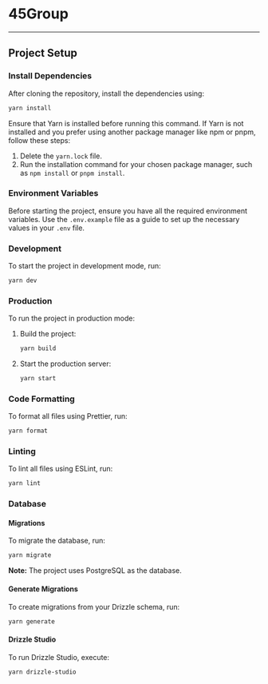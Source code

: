 # 45Group

---

## Project Setup

### Install Dependencies

After cloning the repository, install the dependencies using:

```bash
yarn install
```

Ensure that Yarn is installed before running this command. If Yarn is not installed and you prefer using another package manager like npm or pnpm, follow these steps:

1. Delete the `yarn.lock` file.
2. Run the installation command for your chosen package manager, such as `npm install` or `pnpm install`.

### Environment Variables

Before starting the project, ensure you have all the required environment variables. Use the `.env.example` file as a guide to set up the necessary values in your `.env` file.

### Development

To start the project in development mode, run:

```bash
yarn dev
```

### Production

To run the project in production mode:

1. Build the project:

   ```bash
   yarn build
   ```

2. Start the production server:

   ```bash
   yarn start
   ```

### Code Formatting

To format all files using Prettier, run:

```bash
yarn format
```

### Linting

To lint all files using ESLint, run:

```bash
yarn lint
```

### Database

#### Migrations

To migrate the database, run:

```bash
yarn migrate
```

**Note:** The project uses PostgreSQL as the database.

#### Generate Migrations

To create migrations from your Drizzle schema, run:

```bash
yarn generate
```

#### Drizzle Studio

To run Drizzle Studio, execute:

```bash
yarn drizzle-studio
```
